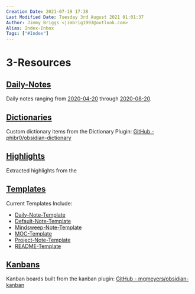 ```yaml
---
Creation Date: 2021-07-19 17:38
Last Modified Date: Tuesday 3rd August 2021 01:01:37
Author: Jimmy Briggs <jimbrig1993@outlook.com>
Alias: Index-Inbox
Tags: ["#Index"]
---
```


# 3-Resources

## [Daily-Notes](./Daily-Notes)

Daily notes ranging from [2020-04-20](2020-04-20.md) through [2020-08-20](2020-08-20.md).

## [Dictionaries](./Dictionaries)

Custom dictionary items from the Dictionary Plugin: [GitHub - phibr0/obsidian-dictionary](https://github.com/phibr0/obsidian-dictionary)

## [Highlights](./Highlights)

Extracted highlights from the 

## [Templates](./Templates)

Current Templates Include:

- [Daily-Note-Template](Daily-Note-Template.md)
- [Default-Note-Template](Default-Note-Template.md)
- [Mindsweep-Note-Template](Mindsweep-Note-Template.md)
- [MOC-Template](MOC-Template.md)
- [Project-Note-Template](Project-Note-Template.md)
- [README-Template](README-Template.md)


## [Kanbans](./Kanbans)

Kanban boards built from the kanban plugin: [GitHub - mgmeyers/obsidian-kanban](https://github.com/mgmeyers/obsidian-kanban)

